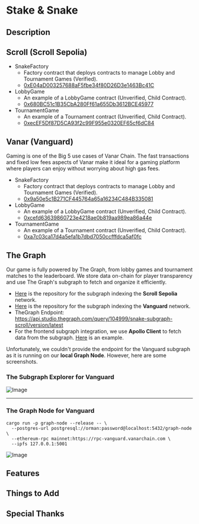 # Stake & Snake

## Description

## Scroll (Scroll Sepolia)
* SnakeFactory
  * Factory contract that deploys contracts to manage Lobby and Tournament Games (Verified).
  * [0xE04aD003257688aF5fbe34f80D26D3e1463Bc41C](https://sepolia.scrollscan.com/address/0xE04aD003257688aF5fbe34f80D26D3e1463Bc41C)
* LobbyGame
  * An example of a LobbyGame contract (Unverified, Child Contract).
  * [0x680BC51c1B35CbA280Ff61a655Db3612BCE45977](https://sepolia.scrollscan.com/address/0x680BC51c1B35CbA280Ff61a655Db3612BCE45977)
* TournamentGame
  * An example of a Tournament contract (Unverified, Child Contract).
  * [0xecEF5Df87D5CA93f2c99F955e0320EF65cf6dC84](https://sepolia.scrollscan.com/address/0xecEF5Df87D5CA93f2c99F955e0320EF65cf6dC84)

## Vanar (Vanguard)
Gaming is one of the Big 5 use cases of Vanar Chain. The fast transactions and fixed low fees aspects of Vanar make it ideal for a gaming platform where players can enjoy without worrying about high gas fees.

* SnakeFactory
  * Factory contract that deploys contracts to manage Lobby and Tournament Games (Verified).
  * [0x9a50e5c1B271CF445764a65a16234C484B335081](https://explorer-vanguard.vanarchain.com/address/0x9a50e5c1B271CF445764a65a16234C484B335081)
* LobbyGame
  * An example of a LobbyGame contract (Unverified, Child Contract).
  * [0xcefd63639860723e4218ae0b819aa989ea86a44e](https://explorer-vanguard.vanarchain.com/address/0xCEFd63639860723E4218AE0B819aA989ea86a44e)
* TournamentGame
  * An example of a Tournament contract (Unverified, Child Contract).
  * [0xa7c03ca17d4a5efa1b7dbd7050ccfffdca5af0fc](https://explorer-vanguard.vanarchain.com/address/0xa7C03Ca17d4A5efA1B7dBD7050CcfffDCa5af0FC)

## The Graph
Our game is fully powered by The Graph, from lobby games and tournament matches to the leaderboard. We store data on-chain for player transparency and use The Graph's subgraph to fetch and organize it efficiently.
* [Here](packages/snake-subgraph-scroll/) is the repository for the subgraph indexing the **Scroll Sepolia** network.
* [Here](packages/snake-graph-vanar/) is the repository for the subgraph indexing the **Vanguard** network.
* TheGraph Endpoint: https://api.studio.thegraph.com/query/104999/snake-subgraph-scroll/version/latest
* For the frontend subgraph integration, we use **Apollo Client** to fetch data from the subgraph. [Here](packages/nextjs/app/lobbies/page.tsx#L16-L77) is an example.

Unfortunately, we couldn't provide the endpoint for the Vanguard subgraph as it is running on our **local Graph Node**. However, here are some screenshots.

### The Subgraph Explorer for Vanguard
![Image](https://github.com/user-attachments/assets/4f3cc951-f8b7-4b02-afbc-30f234479354)

---

### The Graph Node for Vanguard
```
cargo run -p graph-node --release -- \
  --postgres-url postgresql://orman:password@localhost:5432/graph-node \
  --ethereum-rpc mainnet:https://rpc-vanguard.vanarchain.com \
  --ipfs 127.0.0.1:5001
```
![Image](https://github.com/user-attachments/assets/53d92c92-5ebb-4e9c-8424-3a9b43574171)

## Features

## Things to Add

## Special Thanks
